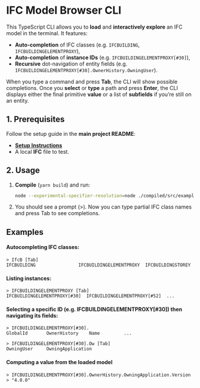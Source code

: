 # IFC Model Browser CLI

This TypeScript CLI allows you to **load** and **interactively explore** an IFC model in the terminal. It features:

- **Auto-completion** of IFC classes (e.g. `IFCBUILDING`, `IFCBUILDINGELEMENTPROXY`),  
- **Auto-completion** of **instance IDs** (e.g. `IFCBUILDINGELEMENTPROXY[#30]`),  
- **Recursive** dot-navigation of entity fields (e.g. `IFCBUILDINGELEMENTPROXY[#30].OwnerHistory.OwningUser`).

When you type a command and press **Tab**, the CLI will show possible completions. Once you **select** or **type** a path and press **Enter**, the CLI displays either the final primitive **value** or a list of **subfields** if you’re still on an entity.

## 1. Prerequisites

Follow the setup guide in the **main project README**:

- **[Setup Instructions](../../README.md)**
- A local **IFC** file to test.

## 2. Usage

1. **Compile** (`yarn build`) and run:
   ```bash
   node --experimental-specifier-resolution=node ./compiled/src/examples/browser.js '/path/to/your.ifc'
   ```
2. You should see a prompt (>). Now you can type partial IFC class names and press Tab to see completions.



## Examples
#### Autocompleting IFC classes:
```
> IfcB [Tab]
IFCBUILDING                IFCBUILDINGELEMENTPROXY  IFCBUILDINGSTOREY
```
#### Listing instances:
```
> IFCBUILDINGELEMENTPROXY [Tab]
IFCBUILDINGELEMENTPROXY[#30]  IFCBUILDINGELEMENTPROXY[#52]  ...
```

#### Selecting a specific ID (e.g. IFCBUILDINGELEMENTPROXY[#30]) then navigating its fields:
```
> IFCBUILDINGELEMENTPROXY[#30].
GlobalId       OwnerHistory    Name         ...

> IFCBUILDINGELEMENTPROXY[#30].Ow [Tab]
OwningUser     OwningApplication
```

#### Computing a value from the loaded model

```
> IFCBUILDINGELEMENTPROXY[#30].OwnerHistory.OwningApplication.Version
> "4.0.0"
```